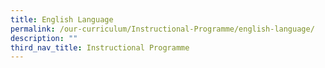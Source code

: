 ```yaml
---
title: English Language
permalink: /our-curriculum/Instructional-Programme/english-language/
description: ""
third_nav_title: Instructional Programme
---
```


